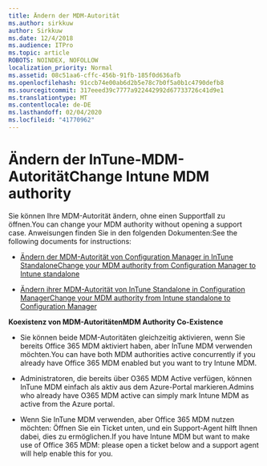 ```yaml
---
title: Ändern der MDM-Autorität
ms.author: sirkkuw
author: Sirkkuw
ms.date: 12/4/2018
ms.audience: ITPro
ms.topic: article
ROBOTS: NOINDEX, NOFOLLOW
localization_priority: Normal
ms.assetid: 08c51aa6-cffc-456b-91fb-185f0d636afb
ms.openlocfilehash: 91ccb74e00ab6d2b5e78c7b0f5a0b1c4790defb8
ms.sourcegitcommit: 317eeed39c7777a922442992d67733726c41d9e1
ms.translationtype: MT
ms.contentlocale: de-DE
ms.lasthandoff: 02/04/2020
ms.locfileid: "41770962"
---
```

# <a name="change-intune-mdm-authority"></a><span data-ttu-id="9e05e-102">Ändern der InTune-MDM-Autorität</span><span class="sxs-lookup"><span data-stu-id="9e05e-102">Change Intune MDM authority</span></span>

<span data-ttu-id="9e05e-103">Sie können Ihre MDM-Autorität ändern, ohne einen Supportfall zu öffnen.</span><span class="sxs-lookup"><span data-stu-id="9e05e-103">You can change your MDM authority without opening a support case.</span></span> <span data-ttu-id="9e05e-104">Anweisungen finden Sie in den folgenden Dokumenten:</span><span class="sxs-lookup"><span data-stu-id="9e05e-104">See the following documents for instructions:</span></span>
  
- [<span data-ttu-id="9e05e-105">Ändern der MDM-Autorität von Configuration Manager in InTune Standalone</span><span class="sxs-lookup"><span data-stu-id="9e05e-105">Change your MDM authority from Configuration Manager to Intune standalone</span></span>](https://docs.microsoft.com/configmgr/mdm/deploy-use/migrate-change-mdm-authority)
    
- [<span data-ttu-id="9e05e-106">Ändern ihrer MDM-Autorität von InTune Standalone in Configuration Manager</span><span class="sxs-lookup"><span data-stu-id="9e05e-106">Change your MDM authority from Intune standalone to Configuration Manager</span></span>](https://docs.microsoft.com/configmgr/mdm/deploy-use/change-mdm-authority)
    
 <span data-ttu-id="9e05e-107">**Koexistenz von MDM-Autoritäten**</span><span class="sxs-lookup"><span data-stu-id="9e05e-107">**MDM Authority Co-Existence**</span></span>
  
- <span data-ttu-id="9e05e-108">Sie können beide MDM-Autoritäten gleichzeitig aktivieren, wenn Sie bereits Office 365 MDM aktiviert haben, aber InTune MDM verwenden möchten.</span><span class="sxs-lookup"><span data-stu-id="9e05e-108">You can have both MDM authorities active concurrently if you already have Office 365 MDM enabled but you want to try Intune MDM.</span></span>
    
- <span data-ttu-id="9e05e-109">Administratoren, die bereits über O365 MDM Active verfügen, können InTune MDM einfach als aktiv aus dem Azure-Portal markieren.</span><span class="sxs-lookup"><span data-stu-id="9e05e-109">Admins who already have O365 MDM active can simply mark Intune MDM as active from the Azure portal.</span></span>
    
- <span data-ttu-id="9e05e-110">Wenn Sie InTune MDM verwenden, aber Office 365 MDM nutzen möchten: Öffnen Sie ein Ticket unten, und ein Support-Agent hilft Ihnen dabei, dies zu ermöglichen.</span><span class="sxs-lookup"><span data-stu-id="9e05e-110">If you have Intune MDM but want to make use of Office 365 MDM: please open a ticket below and a support agent will help enable this for you.</span></span>
    

